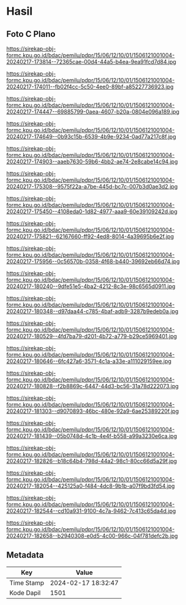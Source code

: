 # Hasil

## Foto C Plano

https://sirekap-obj-formc.kpu.go.id/bdac/pemilu/pdpr/15/06/12/10/01/1506121001004-20240217-173814--72365cae-00d4-44a5-b4ea-9ea91fcd7d84.jpg

https://sirekap-obj-formc.kpu.go.id/bdac/pemilu/pdpr/15/06/12/10/01/1506121001004-20240217-174011--fb02f4cc-5c50-4ee0-89bf-a85227736923.jpg

https://sirekap-obj-formc.kpu.go.id/bdac/pemilu/pdpr/15/06/12/10/01/1506121001004-20240217-174447--69885799-0aea-4607-b20a-0804e096a189.jpg

https://sirekap-obj-formc.kpu.go.id/bdac/pemilu/pdpr/15/06/12/10/01/1506121001004-20240217-174649--0b93c15b-6539-4b9e-9234-0ad77a217c8f.jpg

https://sirekap-obj-formc.kpu.go.id/bdac/pemilu/pdpr/15/06/12/10/01/1506121001004-20240217-174903--aaeb7630-59b6-4bb2-ae74-2e8cabe14c94.jpg

https://sirekap-obj-formc.kpu.go.id/bdac/pemilu/pdpr/15/06/12/10/01/1506121001004-20240217-175308--9575f22a-a7be-445d-bc7c-007b3d0ae3d2.jpg

https://sirekap-obj-formc.kpu.go.id/bdac/pemilu/pdpr/15/06/12/10/01/1506121001004-20240217-175450--4108eda0-1d82-4977-aaa9-60e39109242d.jpg

https://sirekap-obj-formc.kpu.go.id/bdac/pemilu/pdpr/15/06/12/10/01/1506121001004-20240217-175821--62167660-ff92-4ed8-8014-4a39695b6e2f.jpg

https://sirekap-obj-formc.kpu.go.id/bdac/pemilu/pdpr/15/06/12/10/01/1506121001004-20240217-175956--0c56570b-0358-4f68-b440-39692eb66d74.jpg

https://sirekap-obj-formc.kpu.go.id/bdac/pemilu/pdpr/15/06/12/10/01/1506121001004-20240217-180240--9dfe51e5-4ba2-4212-8c3e-98c6565d0911.jpg

https://sirekap-obj-formc.kpu.go.id/bdac/pemilu/pdpr/15/06/12/10/01/1506121001004-20240217-180348--d97daa44-c785-4baf-adb9-3287b9edeb0a.jpg

https://sirekap-obj-formc.kpu.go.id/bdac/pemilu/pdpr/15/06/12/10/01/1506121001004-20240217-180529--4fd7ba79-d201-4b72-a779-b29ce5969401.jpg

https://sirekap-obj-formc.kpu.go.id/bdac/pemilu/pdpr/15/06/12/10/01/1506121001004-20240217-180646--6fc427a6-3571-4c1a-a33e-a111029159ee.jpg

https://sirekap-obj-formc.kpu.go.id/bdac/pemilu/pdpr/15/06/12/10/01/1506121001004-20240217-180828--f2b8869c-6447-44d3-bc56-31a78d222073.jpg

https://sirekap-obj-formc.kpu.go.id/bdac/pemilu/pdpr/15/06/12/10/01/1506121001004-20240217-181303--d9070893-46bc-480e-92a9-6ae25389220f.jpg

https://sirekap-obj-formc.kpu.go.id/bdac/pemilu/pdpr/15/06/12/10/01/1506121001004-20240217-181439--05b0748d-4c1b-4e4f-b558-a99a3230e6ca.jpg

https://sirekap-obj-formc.kpu.go.id/bdac/pemilu/pdpr/15/06/12/10/01/1506121001004-20240217-182826--b18c64b4-798d-44a2-98c1-80cc66d5a29f.jpg

https://sirekap-obj-formc.kpu.go.id/bdac/pemilu/pdpr/15/06/12/10/01/1506121001004-20240217-182054--425125a0-f484-4dc8-9b1b-a07f9bd3fd54.jpg

https://sirekap-obj-formc.kpu.go.id/bdac/pemilu/pdpr/15/06/12/10/01/1506121001004-20240217-182544--cd10a931-9100-4c7a-9462-7c413c65da4d.jpg

https://sirekap-obj-formc.kpu.go.id/bdac/pemilu/pdpr/15/06/12/10/01/1506121001004-20240217-182658--b2940308-e0d5-4c00-966c-04f781defc2b.jpg


## Metadata

| Key        | Value               |
| ---------- | ------------------- |
| Time Stamp | 2024-02-17 18:32:47 |
| Kode Dapil | 1501                |



